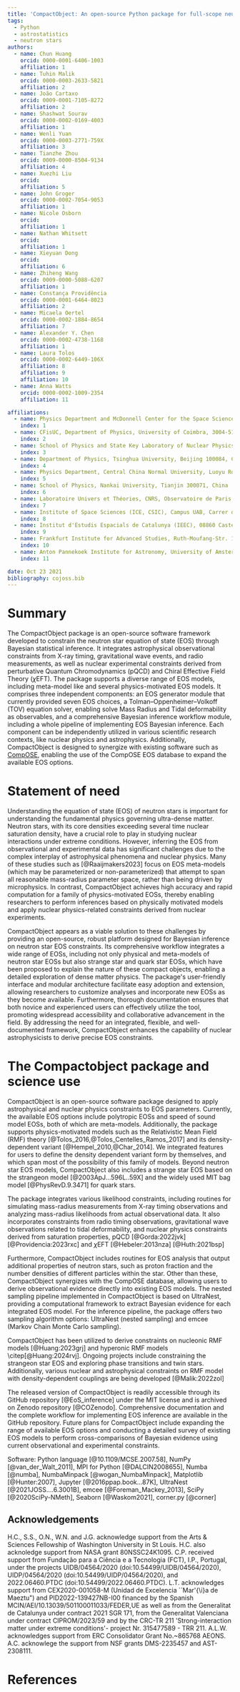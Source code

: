 ```yaml
---
title: 'CompactObject: An open-source Python package for full-scope neutron star equation of state inference'
tags:
  - Python
  - astrostatistics
  - neutron stars
authors:
  - name: Chun Huang
    orcid: 0000-0001-6406-1003
    affiliation: 1
  - name: Tuhin Malik
    orcid: 0000-0003-2633-5821
    affiliation: 2
  - name: João Cartaxo
    orcid: 0009-0001-7105-8272
    affiliation: 2
  - name: Shashwat Sourav
    orcid: 0000-0002-0169-4003
    affiliation: 1
  - name: Wenli Yuan
    orcid: 0000-0003-2771-759X
    affiliation: 3
  - name: Tianzhe Zhou
    orcid: 0009-0000-8504-9134
    affiliation: 4
  - name: Xuezhi Liu
    orcid: 
    affiliation: 5
  - name: John Groger
    orcid: 0000-0002-7054-9053
    affiliation: 1
  - name: Nicole Osborn
    orcid: 
    affiliation: 1
  - name: Nathan Whitsett
    orcid: 
    affiliation: 1
  - name: Xieyuan Dong
    orcid: 
    affiliation: 6
  - name: Zhiheng Wang
    orcid: 0009-0000-5088-6207
    affiliation: 1
  - name: Constança Providência
    orcid: 0000-0001-6464-8023
    affiliation: 2
  - name: Micaela Oertel
    orcid: 0000-0002-1884-8654
    affiliation: 7
  - name: Alexander Y. Chen
    orcid: 0000-0002-4738-1168
    affiliation: 1
  - name: Laura Tolos
    orcid: 0000-0002-6449-106X
    affiliation: 8
    affiliation: 9
    affiliation: 10
  - name: Anna Watts
    orcid: 0000-0002-1009-2354
    affiliation: 11

affiliations:
  - name: Physics Department and McDonnell Center for the Space Sciences, Washington University in St. Louis, MO 63130, USA
    index: 1
  - name: CFisUC, Department of Physics, University of Coimbra, 3004-516 Coimbra, Portugal
    index: 2
  - name: School of Physics and State Key Laboratory of Nuclear Physics and Technology, Peking University, Beijing 100871, China
    index: 3
  - name: Department of Physics, Tsinghua University, Beijing 100084, China
    index: 4
  - name: Physics Department, Central China Normal University, Luoyu Road, 430030, Wuhan, China
    index: 5
  - name: School of Physics, Nankai University, Tianjin 300071, China
    index: 6
  - name: Laboratoire Univers et Théories, CNRS, Observatoire de Paris, Université PSL, Université Paris Cité, 5 place Jules Janssen, 92195 Meudon, France
    index: 7
  - name: Institute of Space Sciences (ICE, CSIC), Campus UAB, Carrer de Can Magrans, 08193, Barcelona, Spain
    index: 8
  - name: Institut d'Estudis Espacials de Catalunya (IEEC), 08860 Castelldefels (Barcelona), Spain
    index: 9
  - name: Frankfurt Institute for Advanced Studies, Ruth-Moufang-Str. 1, 60438 Frankfurt am Main, Germany
    index: 10
  - name: Anton Pannekoek Institute for Astronomy, University of Amsterdam, Science Park 904, 1090 GE Amsterdam, the Netherlands
    index: 11

date: Oct 23 2021
bibliography: cojoss.bib
---
```



# Summary

The CompactObject package is an open-source software framework developed to constrain the neutron star equation of state (EOS) through Bayesian statistical inference. It integrates astrophysical observational constraints from X-ray timing, gravitational wave events, and radio measurements, as well as nuclear experimental constraints derived from perturbative Quantum Chromodynamics (pQCD) and Chiral Effective Field Theory ($\chi$EFT). The package supports a diverse range of EOS models, including meta-model like and several physics-motivated EOS models. It comprises three independent components: an EOS generator module that currently provided seven EOS choices, a Tolman–Oppenheimer–Volkoff (TOV) equation solver, enabling solve Mass Radius and Tidal deformability as observables, and a comprehensive Bayesian inference workflow module, including a whole pipeline of implementing EOS Bayesian inference. Each component can be independently utilized in various scientific research contexts, like nuclear physics and astrophysics. Additionally, CompactObject is designed to synergize with existing software such as [CompOSE](https://compose.obspm.fr), enabling the use of the CompOSE EOS database to expand the available EOS options.

# Statement of need

Understanding the equation of state (EOS) of neutron stars is important for understanding the fundamental physics governing ultra-dense matter. Neutron stars, with its core densities exceeding several time nuclear saturation density, have a crucial role to play in studying nuclear interactions under extreme conditions. However, inferring the EOS from observational and experimental data has significant challenges due to the complex interplay of astrophysical phenomena and nuclear physics. Many of these studies such as [@Raaijmakers2023] focus on EOS meta-models (which may be parameterized or non-parameterized) that attempt to span all reasonable mass-radius parameter space, rather than being driven by microphysics. In contrast, CompactObject achieves high accuracy and rapid computation for a family of physics-motivated EOSs, thereby enabling researchers to perform inferences based on physically motivated models and apply nuclear physics-related constraints derived from nuclear experiments.

CompactObject appears as a viable solution to these challenges by providing an open-source, robust platform designed for Bayesian inference on neutron star EOS constraints. Its comprehensive workflow integrates a wide range of EOSs, including not only physical and meta-models of neutron star EOSs but also strange star and quark star EOSs, which have been proposed to explain the nature of these compact objects, enabling a detailed exploration of dense matter physics. The package's user-friendly interface and modular architecture facilitate easy adoption and extension, allowing researchers to customize analyses and incorporate new EOSs as they become available. Furthermore, thorough documentation ensures that both novice and experienced users can effectively utilize the tool, promoting widespread accessibility and collaborative advancement in the field. By addressing the need for an integrated, flexible, and well-documented framework, CompactObject enhances the capability of nuclear astrophysicists to derive precise EOS constraints. 


# The Compactobject package and science use

CompactObject is an open-source software package designed to apply astrophysical and nuclear physics constraints to EOS parameters. Currently, the available EOS options include polytropic EOSs and speed of sound model EOSs, both of which are meta-models. Additionally, the package supports physics-motivated models such as the Relativistic Mean Field (RMF) theory [@Tolos_2016,@Tolos_Centelles_Ramos_2017] and its density-dependent variant [@Hempel_2010,@Char_2014]. We integrated features for users to define the density dependent variant form by themselves, and which span most of the possibility of this family of models. Beyond neutron star EOS models, CompactObject also includes a strange star EOS based on the strangeon model [@2003ApJ...596L..59X] and the widely used MIT bag model [@PhysRevD.9.3471] for quark stars. 

The package integrates various likelihood constraints, including routines for simulating mass-radius measurements from X-ray timing observations and analyzing mass-radius likelihoods from actual observational data. It also incorporates constraints from radio timing observations, gravitational wave observations related to tidal deformability, and nuclear physics constraints derived from saturation properties, pQCD [@Gorda:2022jvk] [@Providencia:2023rxc]
and $\chi$EFT [@Hebeler:2013nza] [@Huth:2021bsp]

Furthermore, CompactObject includes routines for EOS analysis that output additional properties of neutron stars, such as proton fraction and the number densities of different particles within the star. Other than these, CompactObject synergizes with the CompOSE database, allowing users to derive observational evidence directly into existing EOS models. The nested sampling pipeline implemented in CompactObject is based on UltraNest, providing a computational framework to extract Bayesian evidence for each integrated EOS model. For the inference pipeline, the package offers two sampling algorithm options: UltraNest (nested sampling) and emcee (Markov Chain Monte Carlo sampling). 

CompactObject has been utilized to derive constraints on nucleonic RMF models [@Huang:2023grj] and hyperonic RMF models \citep[@Huang:2024rvj]. Ongoing projects include constraining the strangeon star EOS and exploring phase transitions and twin stars. Additionally, various nuclear and astrophysical constraints on RMF model with density-dependent couplings are being developed [@Malik:2022zol]

The released version of CompactObject is readily accessible through its GitHub repository [@EoS_inference] under the MIT license and is archived on Zenodo repository [@COZenodo]. Comprehensive documentation and the complete workflow for implementing EOS inference are available in the GitHub repository. Future plans for CompactObject include expanding the range of available EOS options and conducting a detailed survey of existing EOS models to perform cross-comparisons of Bayesian evidence using current observational and experimental constraints.

Software: Python language [@10.1109/MCSE.2007.58], NumPy [@van_der_Walt_2011], MPI for Python [@DALCIN2008655], Numba [@numba], NumbaMinpack [@wogan_NumbaMinpack], Matplotlib [@Hunter:2007], Jupyter [@2016ppap.book...87K], UltraNest [@2021JOSS....6.3001B], emcee [@Foreman_Mackey_2013], SciPy [@2020SciPy-NMeth], Seaborn [@Waskom2021], corner.py [@corner]

## Acknowledgements

H.C., S.S., O.N., W.N. and J.G. acknowledge support from the Arts \& Sciences Fellowship of Washington University in St Louis. H.C. also acknoledge support from NASA grant 80NSSC24K1095. 
C.P. received support from Fundação para a Ciência e a Tecnologia (FCT), I.P., Portugal, under the  projects UIDB/04564/2020 (doi:10.54499/UIDB/04564/2020), UIDP/04564/2020 (doi:10.54499/UIDP/04564/2020), and 2022.06460.PTDC (doi:10.54499/2022.06460.PTDC).
L.T. acknowledges support from CEX2020-001058-M (Unidad de Excelencia ``Mar\'{\i}a de Maeztu") and PID2022-139427NB-I00 financed by the Spanish MCIN/AEI/10.13039/501100011033/FEDER,UE as well as from the Generalitat de Catalunya under contract 2021 SGR 171,  from the Generalitat Valenciana under contract CIPROM/2023/59 and by the CRC-TR 211 'Strong-interaction matter under extreme conditions'- project Nr. 315477589 - TRR 211. A.L.W. acknowledges support from ERC Consolidator Grant No.~865768 AEONS. A.C. acknowlege the support from NSF grants DMS-2235457 and AST-2308111.

# References